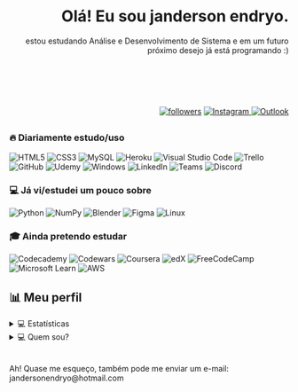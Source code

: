 <div styles="padding-button:20px;">

  <h1 align="right">Olá! Eu sou janderson endryo.</h1>
 <p align="right">estou estudando Análise e Desenvolvimento de Sistema e em um futuro próximo desejo já está programando :)</p>

<br/>

</div>
</div>

<br><br>

<div align="right">
<a href="https://github.com/janderson-endryo?tab=followers">
<img alt="followers" title="Follow me on Github" src="https://custom-icon-badges.herokuapp.com/github/followers/janderson-endryo?color=236ad3&labelColor=1155ba&style=for-the-badge&logo=person-add&label=Follow&logoColor=white"/></a>

<a href="https://instagram.com/janderson.ejj?igshid=YmMyMTA2M2Y=">
<img src="https://img.shields.io/badge/Instagram-E4405F?style=for-the-badge&logo=instagram&logoColor=white" alt="Instagram">
</a>

<a href="mailto:jandersonendryo@hotmail.com">
<img src="https://img.shields.io/badge/Microsoft_Outlook-0078D4?style=for-the-badge&logo=microsoft-outlook&logoColor=white" alt="Outlook">
</a>
</div>





<!-- ## 🛠️ Minha ferramentas preferidas -->
##
### 🔥 Diariamente estudo/uso

![HTML5](https://img.shields.io/badge/html5-%23E34F26.svg?style=for-the-badge&logo=html5&logoColor=white)
![CSS3](https://img.shields.io/badge/css3-%231572B6.svg?style=for-the-badge&logo=css3&logoColor=white)
![MySQL](https://img.shields.io/badge/mysql-%2300f.svg?style=for-the-badge&logo=mysql&logoColor=white)
![Heroku](https://img.shields.io/badge/heroku-%23430098.svg?style=for-the-badge&logo=heroku&logoColor=white)
![Visual Studio Code](https://img.shields.io/badge/Visual%20Studio%20Code-0078d7.svg?style=for-the-badge&logo=visual-studio-code&logoColor=white)
![Trello](https://img.shields.io/badge/Trello-%23026AA7.svg?style=for-the-badge&logo=Trello&logoColor=white)
![GitHub](https://img.shields.io/badge/github-%23121011.svg?style=for-the-badge&logo=github&logoColor=white)
![Udemy](https://img.shields.io/badge/Udemy-A435F0?style=for-the-badge&logo=Udemy&logoColor=white)
![Windows](https://img.shields.io/badge/Windows-0078D6?style=for-the-badge&logo=windows&logoColor=white)
![LinkedIn](https://img.shields.io/badge/linkedin-%230077B5.svg?style=for-the-badge&logo=linkedin&logoColor=white)
![Teams](https://img.shields.io/badge/Microsoft_Teams-6264A7?style=for-the-badge&logo=microsoft-teams&logoColor=white)
![Discord](https://img.shields.io/badge/Discord-5865F2?style=for-the-badge&logo=discord&logoColor=white)


### 💻 Já vi/estudei um pouco sobre

![Python](https://img.shields.io/badge/python-3670A0?style=for-the-badge&logo=python&logoColor=ffdd54)
![NumPy](https://img.shields.io/badge/numpy-%23013243.svg?style=for-the-badge&logo=numpy&logoColor=white)
![Blender](https://img.shields.io/badge/blender-%23F5792A.svg?style=for-the-badge&logo=blender&logoColor=white)
![Figma](https://img.shields.io/badge/figma-%23F24E1E.svg?style=for-the-badge&logo=figma&logoColor=white)
![Linux](https://img.shields.io/badge/Linux-FCC624?style=for-the-badge&logo=linux&logoColor=black)

### 🎓 Ainda pretendo estudar

![Codecademy](https://img.shields.io/badge/Codecademy-FFF0E5?style=for-the-badge&logo=codecademy&logoColor=1F243A)
![Codewars](https://img.shields.io/badge/Codewars-B1361E?style=for-the-badge&logo=codewars&logoColor=grey)
![Coursera](https://img.shields.io/badge/Coursera-%230056D2.svg?style=for-the-badge&logo=Coursera&logoColor=white)
![edX](https://img.shields.io/badge/edX-%2302262B.svg?style=for-the-badge&logo=edX&logoColor=white)
![FreeCodeCamp](https://img.shields.io/badge/Freecodecamp-%23123.svg?&style=for-the-badge&logo=freecodecamp&logoColor=green)
![Microsoft Learn](https://img.shields.io/badge/Microsoft_Learn-258ffa?style=for-the-badge&logo=microsoft&logoColor=white)
![AWS](https://img.shields.io/badge/AWS-%23FF9900.svg?style=for-the-badge&logo=amazon-aws&logoColor=white)


## 📊 Meu perfil
<details> 
  <summary>💻 Estatísticas</summary>
    <br/>
      <div align="center">
    
  <a href="https://github.com/janderson-endryo/github-readme-streak-stats">
    <img title="🔥 Get streak stats for your profile at git.io/streak-stats" alt="janderson-endryo's streak" src="https://github-readme-streak-stats.herokuapp.com/?user=janderson-endryo&theme=monokai-metallian&hide_border=true"/>
  </a>
    
  <a href="https://github.com/anuraghazra/github-readme-stats"><img alt="pedroigorsf's Principais linguagens" align="center" src="https://github-readme-stats.vercel.app/api/top-langs/?username=janderson-endryo&langs_count=8&layout=compact&theme=react&hide_border=true&bg_color=1F222E&title_color=F85D7F&icon_color=F8D866&hide=Jupyter%20Notebook" height="192px"/></a>
  <br/>    
  
  <a href="https://github.com/janderson-endryo?tab=repositories&sort=stargazers"><img alt="Meu repositório" title="Meu repositório" src="https://custom-icon-badges.herokuapp.com/badge/-All%20Repos-2962FF?style=for-the-badge&logoColor=white&logo=repo"/></a>

  <b>Observação:</b> As principais linguagens são apenas uma métrica do meu repositório, mas que não refletem diretamente na experiência e/ou nível de habilidade.
    </div>
   </details>
   
   
  <details> 
  <summary>💻 Quem sou?</summary>
    <br/>
      <div align="left">
          <p>
        Me chamo janderson endryo,atualmente estou estudando Análise e Desenvolvimento de Sistemas na Faculdade FADAM.<br>
        <br>
        Sem mais delongas, espero que tenha gostado do meu perfil!
          </p>
      </div>
   </details>
   
<br>
<br>
Ah! Quase me esqueço, também pode me enviar um e-mail: jandersonendryo@hotmail.com
